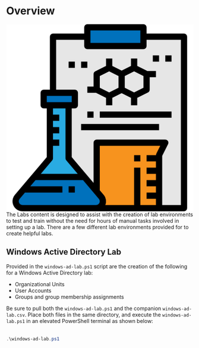 # Overview

<img align="left" src=bin/lab-icon.png alt="lab logo"> The Labs content is designed to assist with the creation of lab environments to test and train without the need for hours of manual tasks involved in setting up a lab. There are a few different lab environments provided for to create helpful labs.

## Windows Active Directory Lab

Provided in the `windows-ad-lab.ps1` script are the creation of the following for a Windows Active Directory lab:

- Organizational Units
- User Accounts
- Groups and group membership assignments

Be sure to pull both the `windows-ad-lab.ps1` and the companion `windows-ad-lab.csv`. Place both files in the same directory, and execute the `windows-ad-lab.ps1` in an elevated PowerShell terminal as shown below:

```powershell

.\windows-ad-lab.ps1

```
